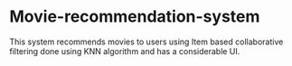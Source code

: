 # Movie-recommendation-system
This system recommends movies to users using Item based collaborative filtering done using KNN algorithm and has a considerable UI.
